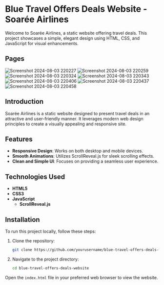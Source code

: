 # Blue Travel Offers Deals Website - Soarée Airlines

Welcome to Soarée Airlines, a static website offering travel deals. This project showcases a simple, elegant design using HTML, CSS, and JavaScript for visual enhancements.

## Pages

![Screenshot 2024-08-03 220227](https://github.com/user-attachments/assets/7474aef5-0e33-4bcc-b4a0-5127cfa29547)
![Screenshot 2024-08-03 220259](https://github.com/user-attachments/assets/45a5f952-cb3b-4ff1-bdd4-1655961e1ca2)
![Screenshot 2024-08-03 220324](https://github.com/user-attachments/assets/ec4bcddc-88cc-4574-a19d-4450fa9feedf)
![Screenshot 2024-08-03 220343](https://github.com/user-attachments/assets/1dc794ae-ce76-4913-8868-cd7e075cb73e)
![Screenshot 2024-08-03 220406](https://github.com/user-attachments/assets/b636038e-ed6b-4903-9230-8d91649cc37f)
![Screenshot 2024-08-03 220437](https://github.com/user-attachments/assets/4839355e-651b-4942-8f2c-2b5c6688e872)
![Screenshot 2024-08-03 220458](https://github.com/user-attachments/assets/71a352e8-7ede-427b-9209-dc2636ab3cd5)


## Introduction

Soarée Airlines is a static website designed to present travel deals in an attractive and user-friendly manner. It leverages modern web design principles to create a visually appealing and responsive site.

## Features

- **Responsive Design**: Works on both desktop and mobile devices.
- **Smooth Animations**: Utilizes ScrollReveal.js for sleek scrolling effects.
- **Clean and Simple UI**: Focuses on providing a seamless user experience.

## Technologies Used

- **HTML5**
- **CSS3**
- **JavaScript**
  - **ScrollReveal.js**

## Installation

To run this project locally, follow these steps:

1. Clone the repository:
    ```bash
    git clone https://github.com/yourusername/blue-travel-offers-deals-website.git
    ```
2. Navigate to the project directory:
    ```bash
    cd blue-travel-offers-deals-website
    ```

Open the `index.html` file in your preferred web browser to view the website.
